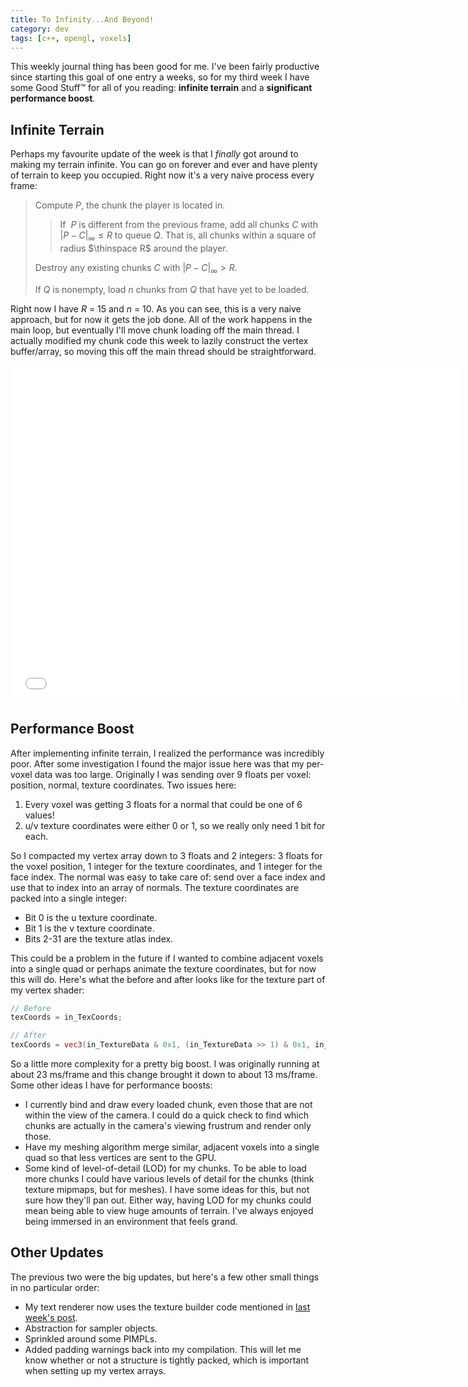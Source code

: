 ```yaml
---
title: To Infinity...And Beyond!
category: dev
tags: [c++, opengl, voxels]
---
```


This weekly journal thing has been good for me. I've been fairly productive since starting this goal
of one entry a weeks, so for my third week I have some Good Stuff&trade; for all of you reading:
**infinite terrain** and a **significant performance boost**.

## Infinite Terrain

Perhaps my favourite update of the week is that I _finally_ got around to making my terrain
infinite. You can go on forever and ever and have plenty of terrain to keep you occupied. Right now
it's a very naive process every frame:

> Compute $P$, the chunk the player is located in.
>
> > If $\medspace P$ is different from the previous frame, add all chunks $C$ with
> > $|P - C|_\infty \le R$ to queue $Q$. That is, all chunks within a square of radius
> > $\thinspace R$ around the player.
>
> Destroy any existing chunks $C$ with $|P - C|_\infty \gt R$.
>
> If $Q$ is nonempty, load $n$ chunks from $Q$ that have yet to be loaded.

Right now I have $R$ = 15 and $n$ = 10. As you can see, this is a very naive approach, but for now
it gets the job done. All of the work happens in the main loop, but eventually I'll move chunk
loading off the main thread. I actually modified my chunk code this week to lazily construct the
vertex buffer/array, so moving this off the main thread should be straightforward.

<iframe class="mx-auto" width="720" height="540" src="//www.youtube.com/embed/OWC8R2P4TH4" frameborder="0" allowfullscreen></iframe>

## Performance Boost

After implementing infinite terrain, I realized the performance was incredibly poor. After some
investigation I found the major issue here was that my per-voxel data was too large. Originally I
was sending over 9 floats per voxel: position, normal, texture coordinates. Two issues here:

1. Every voxel was getting 3 floats for a normal that could be one of 6 values!
2. u/v texture coordinates were either 0 or 1, so we really only need 1 bit for each.

So I compacted my vertex array down to 3 floats and 2 integers: 3 floats for the voxel position, 1
integer for the texture coordinates, and 1 integer for the face index. The normal was easy to take
care of: send over a face index and use that to index into an array of normals. The texture
coordinates are packed into a single integer:

- Bit 0 is the u texture coordinate.
- Bit 1 is the v texture coordinate.
- Bits 2-31 are the texture atlas index.

This could be a problem in the future if I wanted to combine adjacent voxels into a single quad or
perhaps animate the texture coordinates, but for now this will do. Here's what the before and after
looks like for the texture part of my vertex shader:

```glsl
// Before
texCoords = in_TexCoords;

// After
texCoords = vec3(in_TextureData & 0x1, (in_TextureData >> 1) & 0x1, in_TextureData >> 2);
```

So a little more complexity for a pretty big boost. I was originally running at about 23 ms/frame
and this change brought it down to about 13 ms/frame. Some other ideas I have for performance
boosts:

- I currently bind and draw every loaded chunk, even those that are not within the view of the
  camera. I could do a quick check to find which chunks are actually in the camera's viewing
  frustrum and render only those.
- Have my meshing algorithm merge similar, adjacent voxels into a single quad so that less vertices
  are sent to the GPU.
- Some kind of level-of-detail (LOD) for my chunks. To be able to load more chunks I could have
  various levels of detail for the chunks (think texture mipmaps, but for meshes). I have some ideas
  for this, but not sure how they'll pan out. Either way, having LOD for my chunks could mean being
  able to view huge amounts of terrain. I've always enjoyed being immersed in an environment that
  feels grand.

## Other Updates

The previous two were the big updates, but here's a few other small things in no particular order:

- My text renderer now uses the texture builder code mentioned in
  [last week's post](/blog/2014-05-17-unit-testing-and-texture-builder).
- Abstraction for sampler objects.
- Sprinkled around some PIMPLs.
- Added padding warnings back into my compilation. This will let me know whether or not a structure
  is tightly packed, which is important when setting up my vertex arrays.
